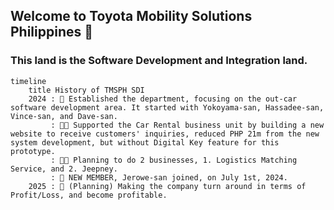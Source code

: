 ## Welcome to Toyota Mobility Solutions Philippines 👋

### This land is the Software Development and Integration land.

```
timeline
    title History of TMSPH SDI
    2024 : 🌈 Established the department, focusing on the out-car software development area. It started with Yokoyama-san, Hassadee-san, Vince-san, and Dave-san.
         : 👩‍💻 Supported the Car Rental business unit by building a new website to receive customers' inquiries, reduced PHP 21m from the new system development, but without Digital Key feature for this prototype.
         : 👩‍💻 Planning to do 2 businesses, 1. Logistics Matching Service, and 2. Jeepney.
         : 🧙 NEW MEMBER, Jerowe-san joined, on July 1st, 2024.
    2025 : 🌈 (Planning) Making the company turn around in terms of Profit/Loss, and become profitable.
```

<!--

**Here are some ideas to get you started:**

🙋‍♀️ A short introduction - what is your organization all about?
🌈 Contribution guidelines - how can the community get involved?
👩‍💻 Useful resources - where can the community find your docs? Is there anything else the community should know?
🍿 Fun facts - what does your team eat for breakfast?
🧙 Remember, you can do mighty things with the power of [Markdown](https://docs.github.com/github/writing-on-github/getting-started-with-writing-and-formatting-on-github/basic-writing-and-formatting-syntax)
-->
